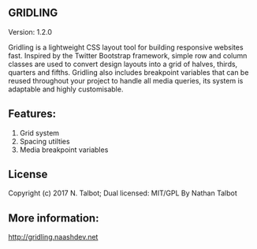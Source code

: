 ## GRIDLING
Version: 1.2.0

Gridling is a lightweight CSS layout tool for building responsive websites fast.
Inspired by the Twitter Bootstrap framework, simple row and column classes are used
to convert design layouts into a grid of halves, thirds, quarters and fifths.
Gridling also includes breakpoint variables that can be reused throughout your project
to handle all media queries, its system is adaptable and highly customisable.

## Features:

1. Grid system
2. Spacing utilties
3. Media breakpoint variables

## License
Copyright (c) 2017 N. Talbot; Dual licensed: MIT/GPL
By Nathan Talbot

## More information:
http://gridling.naashdev.net
